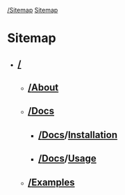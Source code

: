 [/](/AWK.py "/")[Sitemap](/AWK.py/sitemap "/sitemap")
[Sitemap](/AWK.py/sitemap "/sitemap")

# Sitemap

* ## [/](/AWK.py "/")

  * ## [/](/AWK.py "/")[About](/AWK.py/about "/about")

  * ## [/](/AWK.py "/")[Docs](/AWK.py/docs "/docs")

    * ## [/](/AWK.py "/")[Docs](/AWK.py/docs "/docs")/[Installation](/AWK.py/docs/install "/docs/install")

    * ## [/](/AWK.py "/")[Docs](/AWK.py/docs "/docs")/[Usage](/AWK.py/docs/usage "/docs/usage")
    
  * ## [/](/AWK.py "/")[Examples](/AWK.py/docs/examples.md "/docs")
